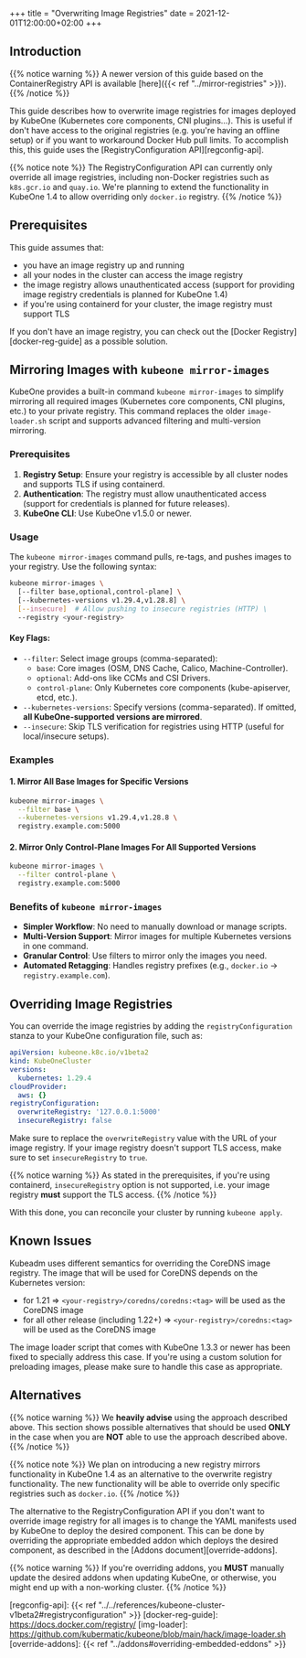 +++
title = "Overwriting Image Registries"
date = 2021-12-01T12:00:00+02:00
+++

## Introduction

{{% notice warning %}}
A newer version of this guide based on the ContainerRegistry API is available
[here]({{< ref "../mirror-registries" >}}).
{{% /notice %}}

This guide describes how to overwrite image registries for images deployed by
KubeOne (Kubernetes core components, CNI plugins...). This is useful if don't
have access to the original registries (e.g. you're having an offline setup)
or if you want to workaround Docker Hub pull limits. To accomplish this, this
guide uses the [RegistryConfiguration API][regconfig-api].

{{% notice note %}}
The RegistryConfiguration API can currently only override all image registries,
including non-Docker registries such as `k8s.gcr.io` and `quay.io`. We're
planning to extend the functionality in KubeOne 1.4 to allow overriding only
`docker.io` registry.
{{% /notice %}}

## Prerequisites

This guide assumes that:

* you have an image registry up and running
* all your nodes in the cluster can access the image registry
* the image registry allows unauthenticated access (support for providing
  image registry credentials is planned for KubeOne 1.4)
* if you're using containerd for your cluster, the image registry must support
  TLS

If you don't have an image registry, you can check out the
[Docker Registry][docker-reg-guide] as a possible solution.

## Mirroring Images with `kubeone mirror-images`

KubeOne provides a built-in command `kubeone mirror-images` to simplify mirroring all required images (Kubernetes core components, CNI plugins, etc.) to your private registry. This command replaces the older `image-loader.sh` script and supports advanced filtering and multi-version mirroring.

### Prerequisites

1. **Registry Setup**: Ensure your registry is accessible by all cluster nodes and supports TLS if using containerd.
2. **Authentication**: The registry must allow unauthenticated access (support for credentials is planned for future releases).
3. **KubeOne CLI**: Use KubeOne v1.5.0 or newer.

### Usage

The `kubeone mirror-images` command pulls, re-tags, and pushes images to your registry. Use the following syntax:

```bash
kubeone mirror-images \
  [--filter base,optional,control-plane] \
  [--kubernetes-versions v1.29.4,v1.28.8] \
  [--insecure]  # Allow pushing to insecure registries (HTTP) \
  --registry <your-registry> 
```

#### Key Flags:
- `--filter`: Select image groups (comma-separated):
  - `base`: Core images (OSM, DNS Cache, Calico, Machine-Controller).
  - `optional`: Add-ons like CCMs and CSI Drivers.
  - `control-plane`: Only Kubernetes core components (kube-apiserver, etcd, etc.).
- `--kubernetes-versions`: Specify versions (comma-separated). If omitted, **all KubeOne-supported versions are mirrored**.
- `--insecure`: Skip TLS verification for registries using HTTP (useful for local/insecure setups).

### Examples

#### 1. Mirror All Base Images for Specific Versions
```bash
kubeone mirror-images \
  --filter base \
  --kubernetes-versions v1.29.4,v1.28.8 \
  registry.example.com:5000 
```

#### 2. Mirror Only Control-Plane Images For All Supported Versions
```bash
kubeone mirror-images \
  --filter control-plane \
  registry.example.com:5000
```

### Benefits of `kubeone mirror-images`
- **Simpler Workflow**: No need to manually download or manage scripts.
- **Multi-Version Support**: Mirror images for multiple Kubernetes versions in one command.
- **Granular Control**: Use filters to mirror only the images you need.
- **Automated Retagging**: Handles registry prefixes (e.g., `docker.io` → `registry.example.com`).

## Overriding Image Registries

You can override the image registries by adding the `registryConfiguration`
stanza to your KubeOne configuration file, such as:

```yaml
apiVersion: kubeone.k8c.io/v1beta2
kind: KubeOneCluster
versions:
  kubernetes: 1.29.4
cloudProvider:
  aws: {}
registryConfiguration:
  overwriteRegistry: '127.0.0.1:5000'
  insecureRegistry: false
```

Make sure to replace the `overwriteRegistry` value with the URL of your image
registry. If your image registry doesn't support TLS access, make sure to set
`insecureRegistry` to `true`.

{{% notice warning %}}
As stated in the prerequisites, if you're using containerd, `insecureRegistry`
option is not supported, i.e. your image registry **must** support the TLS
access.
{{% /notice %}}

With this done, you can reconcile your cluster by running `kubeone apply`.

## Known Issues

Kubeadm uses different semantics for overriding the CoreDNS image registry.
The image that will be used for CoreDNS depends on the Kubernetes version:

* for 1.21 => `<your-registry>/coredns/coredns:<tag>` will be used as the
  CoreDNS image
* for all other release (including 1.22+) => `<your-registry>/coredns:<tag>`
  will be used as the CoreDNS image

The image loader script that comes with KubeOne 1.3.3 or newer has been fixed
to specially address this case. If you're using a custom solution for
preloading images, please make sure to handle this case as appropriate.

## Alternatives

{{% notice warning %}}
We **heavily advise** using the approach described above. This section shows
possible alternatives that should be used **ONLY** in the case when you are
**NOT** able to use the approach described above.
{{% /notice %}}

{{% notice note %}}
We plan on introducing a new registry mirrors functionality in KubeOne 1.4 as
an alternative to the overwrite registry functionality. The new functionality
will be able to override only specific registries such as `docker.io`.
{{% /notice %}}

The alternative to the RegistryConfiguration API if you don't want to override
image registry for all images is to change the YAML manifests used by KubeOne
to deploy the desired component. This can be done by overriding the appropriate
embedded addon which deploys the desired component, as described in the
[Addons document][override-addons].

{{% notice warning %}}
If you're overriding addons, you **MUST** manually update the desired addons
when updating KubeOne, or otherwise, you might end up with a non-working
cluster.
{{% /notice %}}

[regconfig-api]: {{< ref "../../references/kubeone-cluster-v1beta2#registryconfiguration" >}}
[docker-reg-guide]: https://docs.docker.com/registry/
[img-loader]: https://github.com/kubermatic/kubeone/blob/main/hack/image-loader.sh
[override-addons]: {{< ref "../addons#overriding-embedded-eddons" >}}
